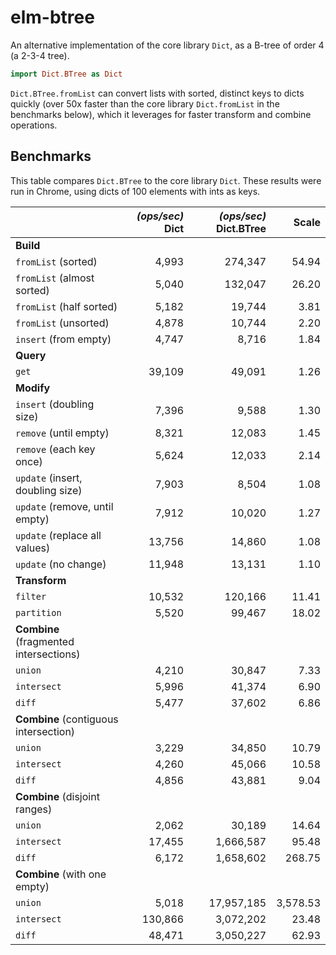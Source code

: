 # elm-btree

An alternative implementation of the core library `Dict`, as a B-tree of order
4 (a 2-3-4 tree).

```elm
import Dict.BTree as Dict
```

`Dict.BTree.fromList` can convert lists with sorted, distinct keys to dicts
quickly (over 50x faster than the core library `Dict.fromList` in the
benchmarks below), which it leverages for faster transform and combine
operations.

## Benchmarks

This table compares `Dict.BTree` to the core library `Dict`. These results
were run in Chrome, using dicts of 100 elements with ints as keys.

|    | _(ops/sec)_ Dict | _(ops/sec)_ Dict.BTree | Scale |
|:---|-----------------:|-----------------------:|------:|
| __Build__ |  |  |  |
| `fromList` (sorted) | 4,993 | 274,347 | 54.94 |
| `fromList` (almost sorted) | 5,040 | 132,047 | 26.20 |
| `fromList` (half sorted) | 5,182 | 19,744 | 3.81 |
| `fromList` (unsorted) | 4,878 | 10,744 | 2.20 |
| `insert` (from empty) | 4,747 | 8,716 | 1.84 |
| __Query__ |  |  |  |
| `get` | 39,109 | 49,091 | 1.26 |
| __Modify__ |  |  |  |
| `insert` (doubling size) | 7,396 | 9,588 | 1.30 |
| `remove` (until empty) | 8,321 | 12,083 | 1.45 |
| `remove` (each key once) | 5,624 | 12,033 | 2.14 |
| `update` (insert, doubling size) | 7,903 | 8,504 | 1.08 |
| `update` (remove, until empty) | 7,912 | 10,020 | 1.27 |
| `update` (replace all values) | 13,756 | 14,860 | 1.08 |
| `update` (no change) | 11,948 | 13,131 | 1.10 |
| __Transform__ |  |  |  |
| `filter` | 10,532 | 120,166 | 11.41 |
| `partition` | 5,520 | 99,467 | 18.02 |
| __Combine__ (fragmented intersections) |  |  |  |
| `union` | 4,210 | 30,847 | 7.33 |
| `intersect` | 5,996 | 41,374 | 6.90 |
| `diff` | 5,477 | 37,602 | 6.86 |
| __Combine__ (contiguous intersection) |  |  |  |
| `union` | 3,229 | 34,850 | 10.79 |
| `intersect` | 4,260 | 45,066 | 10.58 |
| `diff` | 4,856 | 43,881 | 9.04 |
| __Combine__ (disjoint ranges) |  |  |  |
| `union` | 2,062 | 30,189 | 14.64 |
| `intersect` | 17,455 | 1,666,587 | 95.48 |
| `diff` | 6,172 | 1,658,602 | 268.75 |
| __Combine__ (with one empty) |  |  |  |
| `union` | 5,018 | 17,957,185 | 3,578.53 |
| `intersect` | 130,866 | 3,072,202 | 23.48 |
| `diff` | 48,471 | 3,050,227 | 62.93 |
